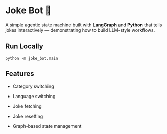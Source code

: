 # Joke Bot 🤖

A simple agentic state machine built with **LangGraph** and **Python** that tells jokes interactively — demonstrating how to build LLM-style workflows.

## Run Locally
```
python -m joke_bot.main
```

## Features

- Category switching

- Language switching

- Joke fetching

- Joke resetting

- Graph-based state management



